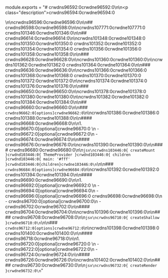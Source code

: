 module.exports = "# crwdns96592:0crwdne96592:0\n\n<p class=\"description\">crwdns96594:0crwdne96594:0</p>\n\ncrwdns96596:0crwdne96596:0\n\n## crwdns96598:0crwdne96598:0\n\ncrwdns107771:0crwdne107771:0 crwdns101346:0crwdne101346:0\n\n## crwdns96614:0crwdne96614:0\n\ncrwdns101348:0crwdne101348:0 crwdns101350:0crwdne101350:0 crwdns101352:0crwdne101352:0 crwdns101354:0crwdne101354:0 crwdns101356:0crwdne101356:0 crwdns101358:0crwdne101358:0\n\n### crwdns96628:0crwdne96628:0\n\ncrwdns101360:0crwdne101360:0\n\ncrwdns101362:0crwdne101362:0 crwdns101364:0crwdne101364:0\n\n### crwdns96636:0crwdne96636:0\n\ncrwdns101366:0crwdne101366:0 crwdns101368:0crwdne101368:0 crwdns101370:0crwdne101370:0 crwdns101372:0crwdne101372:0\n\ncrwdns101374:0crwdne101374:0 crwdns101376:0crwdne101376:0\n\n### crwdns96650:0crwdne96650:0\n\ncrwdns101378:0crwdne101378:0 crwdns101380:0crwdne101380:0\n\ncrwdns101382:0crwdne101382:0 crwdns101384:0crwdne101384:0\n\n## crwdns96660:0crwdne96660:0\n\n### `crwdns96662:0[options]crwdne96662:0`\n\ncrwdns101386:0crwdne101386:0 crwdns101388:0crwdne101388:0\n\n#### crwdns96668:0crwdne96668:0\n\n1. crwdns96670:0[optional]crwdne96670:0 \n  - crwdns96672:0[optional]crwdne96672:0\n  - crwdns96674:0crwdne96674:0\n\n#### crwdns96676:0crwdne96676:0\n\ncrwdns101390:0crwdne101390:0\n\n#### crwdns96680:0crwdne96680:0\n\n```jsx\ncrwdns103446:0{ createMount }crwdnd103446:0{ ThemeProvider }crwdnd103446:0{ children }crwdnd103446:0{ main: '#fff' }crwdnd103446:0{children}crwdne103446:0\n```\n\n### `crwdns96684:0[options]crwdne96684:0`\n\ncrwdns101392:0crwdne101392:0 crwdns101394:0crwdne101394:0\n\n#### crwdns96690:0crwdne96690:0\n\n1. crwdns96692:0[optional]crwdne96692:0 \n  - crwdns96694:0[optional]crwdne96694:0\n  - crwdns96696:0[optional]crwdne96696:0 crwdns96698:0crwdne96698:0\n  - crwdns96700:0[optional]crwdne96700:0\n  - crwdns96702:0crwdne96702:0\n\n#### crwdns96704:0crwdne96704:0\n\ncrwdns101396:0crwdne101396:0\n\n#### crwdns96708:0crwdne96708:0\n\n```jsx\ncrwdns96710:0{ createShallow }crwdne96710:0\n```\n\n### `crwdns96712:0[options]crwdne96712:0`\n\ncrwdns101398:0crwdne101398:0 crwdns101400:0crwdne101400:0\n\n#### crwdns96718:0crwdne96718:0\n\n1. crwdns96720:0[optional]crwdne96720:0 \n  - crwdns96722:0[optional]crwdne96722:0\n  - crwdns96724:0crwdne96724:0\n\n#### crwdns96726:0crwdne96726:0\n\ncrwdns101402:0crwdne101402:0\n\n#### crwdns96730:0crwdne96730:0\n\n```jsx\ncrwdns96732:0{ createRender }crwdne96732:0\n```"